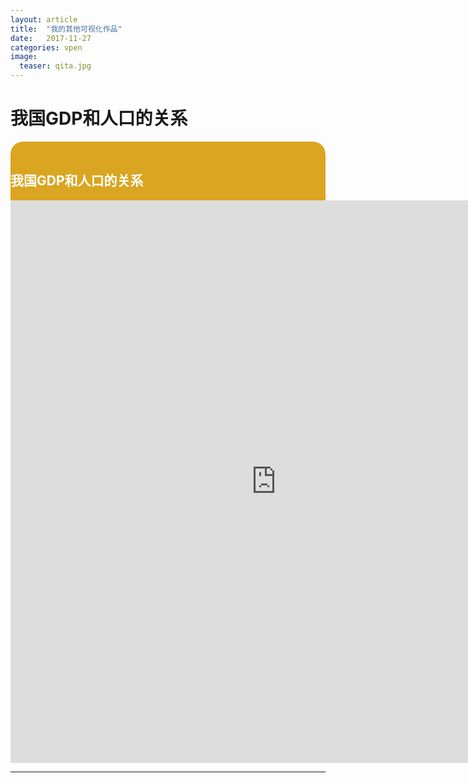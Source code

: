 ```yaml
---
layout: article
title:  "我的其他可视化作品"
date:   2017-11-27
categories: vpen
image:
  teaser: qita.jpg
---
```



# 我国GDP和人口的关系

<div class="col-md-8" markdown="1">
<div style="background: #DAA520; color:white;border-radius:20px">
    <h2>我国GDP和人口的关系</h2>
<iframe 
src="https://public.tableau.com/profile/.6733#!/vizhome/gov_cn_GDP_POP_scatter_3/1?publish=yes/Dashboard1?:showVizHome=no&:embed=truehttps://public.tableau.com/shared/DJPSG6CX9?:display_count=yes" width="850px" height="900px" frameborder="0">
</iframe>



</div>
</div>


---
